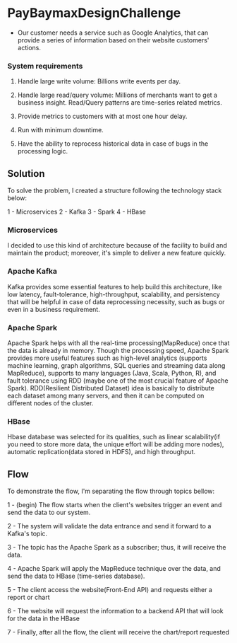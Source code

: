 # PayBaymaxDesignChallenge

- Our customer needs a service such as Google Analytics, that can provide a series of information based on their website customers' actions.

### System requirements

1. Handle large write volume: Billions write events per day.

2. Handle large read/query volume: Millions of merchants want to get a business insight. Read/Query patterns are time-series related metrics.

3. Provide metrics to customers with at most one hour delay.

4. Run with minimum downtime.

5. Have the ability to reprocess historical data in case of bugs in the processing logic.

## Solution

To solve the problem, I created a structure following the technology stack below:

1 - Microservices
2 - Kafka
3 - Spark
4 - HBase

### Microservices

I decided to use this kind of architecture because of the facility to build and maintain the product; moreover, it's simple to deliver a new feature quickly.

### Apache Kafka

Kafka provides some essential features to help build this architecture, like low latency, fault-tolerance, high-throughput, scalability, and persistency that will be helpful in case of data reprocessing necessity, such as bugs or even in a business requirement. 

### Apache Spark

Apache Spark helps with all the real-time processing(MapReduce) once that the data is already in memory. Though the processing speed, Apache Spark provides more useful features such as high-level analytics (supports machine learning, graph algorithms, SQL queries and streaming data along MapReduce), supports to many languages (Java, Scala, Python, R), and fault tolerance using RDD (maybe one of the most crucial feature of Apache Spark).
RDD(Resilient Distributed Dataset) idea is basically to distribute each dataset among many servers, and then it can be computed on different nodes of the cluster.

### HBase

Hbase database was selected for its qualities, such as linear scalability(if you need to store more data, the unique effort will be adding more nodes), automatic replication(data stored in HDFS), and high throughput.

## Flow

To demonstrate the flow, I'm separating the flow through topics bellow:

1 - (begin) The flow starts when the client's websites trigger an event and send the data to our system.

2 - The system will validate the data entrance and send it forward to a Kafka's topic.

3 - The topic has the Apache Spark as a subscriber; thus, it will receive the data.

4 - Apache Spark will apply the MapReduce technique over the data, and send the data to HBase (time-series database).

5 - The client access the website(Front-End API) and requests either a report or chart

6 - The website will request the information to a backend API that will look for the data in the HBase

7 - Finally, after all the flow, the client will receive the chart/report requested
